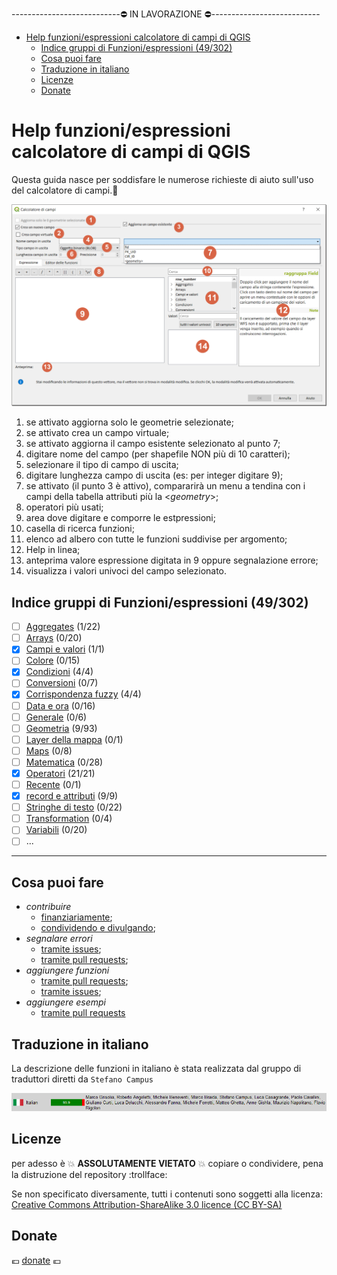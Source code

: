 ---------------------------:no_entry: IN LAVORAZIONE :no_entry:---------------------------

<!-- TOC -->

- [Help funzioni/espressioni calcolatore di campi di QGIS](#help-funzioni-espressioni-calcolatore-di-campi-di-qgis)
    - [Indice gruppi di Funzioni/espressioni (49/302)](#indice-gruppi-di-funzioni-espressioni-49-302)
    - [Cosa puoi fare](#cosa-puoi-fare)
    - [Traduzione in italiano](#traduzione-in-italiano)
    - [Licenze](#licenze)
    - [Donate](#donate)

<!-- /TOC -->

# Help funzioni/espressioni calcolatore di campi di QGIS 

Questa guida nasce per soddisfare le numerose richieste di aiuto sull'uso del calcolatore di campi.:star2:

<img src="/img/calcolatore_campi.png">

1. se attivato aggiorna solo le geometrie selezionate;
2. se attivato crea un campo virtuale;
3. se attivato aggiorna il campo esistente selezionato al punto 7;
4. digitare nome del campo (per shapefile NON più di 10 caratteri);
5. selezionare il tipo di campo di uscita;
6. digitare lunghezza campo di uscita (es: per integer digitare 9);
7. se attivato (il punto 3 è attivo), compararirà un menu a tendina con i campi della tabella attributi più la <*geometry*>;
8. operatori più usati;
9. area dove digitare e comporre le estpressioni;
10. casella di ricerca funzioni;
11. elenco ad albero con tutte le funzioni suddivise per argomento;
12. Help in linea;
13. anteprima valore espressione digitata in 9 oppure segnalazione errore;
14. visualizza i valori univoci del campo selezionato.

## Indice gruppi di Funzioni/espressioni (49/302)
- [ ] [Aggregates](/aggregates) (1/22)
- [ ] [Arrays](/arrays) (0/20)
- [x] [Campi e valori](/campi_e_valori) (1/1)
- [ ] [Colore](/colore) (0/15)
- [x] [Condizioni](/condizioni) (4/4)
- [ ] [Conversioni](/conversioni) (0/7)
- [x] [Corrispondenza fuzzy](/corrispondenza_fuzzy) (4/4)
- [ ] [Data e ora](/data_ora) (0/16)
- [ ] [Generale](/generale) (0/6)
- [ ] [Geometria](/geometria) (9/93)
- [ ] [Layer della mappa](/layer_della_mappa) (0/1)
- [ ] [Maps](/maps) (0/8)
- [ ] [Matematica](/matematica) (0/28)
- [x] [Operatori](/operatori) (21/21)
- [ ] [Recente](/recente) (0/1)
- [x] [record e attributi](/record_e_attributi) (9/9)
- [ ] [Stringhe di testo](/stringhe_di_testo) (0/22)
- [ ] [Transformation](/transoformation) (0/4)
- [ ] [Variabili](/variabili) (0/20)
- [ ] ...

---
## Cosa puoi fare

- *contribuire*
    - [finanziariamente](https://www.paypal.me/pigrecoinfinito);
    - [condividendo e divulgando](https://www.facebook.com/);
- *segnalare errori*
    - [tramite issues](https://github.com/pigreco/Help_in_linea_/issues);
    - [tramite pull requests](https://github.com/pigreco/Help_in_linea_/pulls);
- *aggiungere funzioni*
    - [tramite pull requests](https://github.com/pigreco/Help_in_linea_/pulls);
    - [tramite issues](https://github.com/pigreco/Help_in_linea_/issues);
- *aggiungere esempi*
    - [tramite pull requests](https://github.com/pigreco/Help_in_linea_/pulls)


## Traduzione in italiano

La descrizione delle funzioni in italiano è stata realizzata dal gruppo di traduttori diretti da `Stefano Campus`

<img src="/img/traduttori.png">


## Licenze

per adesso è :boom: **ASSOLUTAMENTE VIETATO** :boom: copiare o condividere, pena la distruzione del repository :trollface:

Se non specificato diversamente, tutti i contenuti sono soggetti alla licenza: [Creative Commons Attribution-ShareAlike 3.0 licence (CC BY-SA)](https://creativecommons.org/licenses/by-sa/3.0/)

## Donate

:euro: [donate](https://www.paypal.me/pigrecoinfinito) :euro:
